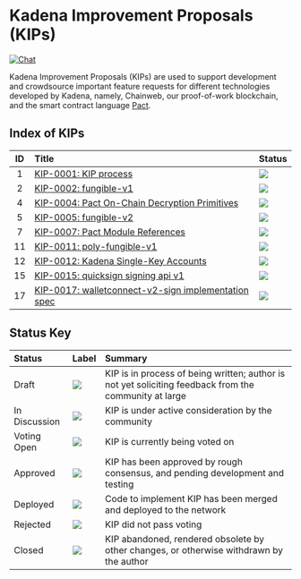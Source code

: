 Kadena Improvement Proposals (KIPs)
===

[![Chat](https://img.shields.io/badge/chat-on%20discord-7289da.svg)](https://discord.gg/G7KE62H)


Kadena Improvement Proposals (KIPs) are used to support development and
crowdsource important feature requests for different technologies developed by
Kadena, namely, Chainweb, our proof-of-work blockchain, and the smart contract language
[Pact](https://github.com/kadena-io/pact).


## Index of KIPs

<!-- prettier-ignore -->
| ID | Title | Status |
| :---: | :--- | :-- |
| 1 | [KIP-0001: KIP process](https://github.com/kadena-io/KIPs/blob/master/kip-0001.md) | <img src="https://img.shields.io/badge/Status-Deployed-blue"></img> |
| 2 | [KIP-0002: fungible-v1](https://github.com/kadena-io/KIPs/blob/master/kip-0002.md) | <img src="https://img.shields.io/badge/Status-Deployed-blue"></img> |
| 4 | [KIP-0004: Pact On-Chain Decryption Primitives](https://github.com/kadena-io/KIPs/blob/master/kip-0004.md) | <img src="https://img.shields.io/badge/Status-Deployed-blue"></img> |
| 5 | [KIP-0005: fungible-v2](https://github.com/kadena-io/KIPs/blob/master/kip-0005.md) | <img src="https://img.shields.io/badge/Status-Closed-lightgrey"></img> |
| 7 | [KIP-0007: Pact Module References](https://github.com/kadena-io/KIPs/blob/master/kip-0007.md) | <img src="https://img.shields.io/badge/Status-Deployed-blue"></img> |
| 11 | [KIP-0011: poly-fungible-v1](https://github.com/kadena-io/KIPs/blob/master/kip-0011/kip-0011.md) | <img src="https://img.shields.io/badge/Status-Deployed-blue"></img> |
| 12 | [KIP-0012: Kadena Single-Key Accounts](https://github.com/kadena-io/KIPs/blob/master/kip-0012/kip-0012.md) | <img src="https://img.shields.io/badge/Status-Voting_Open-cyan"></img> |
| 15 | [KIP-0015: quicksign signing api v1](https://github.com/kadena-io/KIPs/blob/master/kip-0015.md) | <img src="https://img.shields.io/badge/Status-Deployed-blue"></img> |
| 17 | [KIP-0017: walletconnect-v2-sign implementation spec](https://github.com/kadena-io/KIPs/blob/master/kip-0017.md) | <img src="https://img.shields.io/badge/Status-Voting_Open-cyan"></img>


## Status Key

| Status        | Label                                                                        | Summary                                                                                               |
| :------------ | :--------------------------------------------------------------------------- | :---------------------------------------------------------------------------------------------------- |
| Draft         | <img src="https://img.shields.io/badge/Status-Draft-yellow"></img>           | KIP is in process of being written; author is not yet soliciting feedback from the community at large |
| In Discussion | <img src="https://img.shields.io/badge/Status-In%20Discussion-orange"></img> | KIP is under active consideration by the community                                                    |
| Voting Open   | <img src="https://img.shields.io/badge/Status-Voting_Open-cyan"></img>       | KIP is currently being voted on
| Approved      | <img src="https://img.shields.io/badge/Status-Approved-green"></img>         | KIP has been approved by rough consensus, and pending development and testing                         |
| Deployed      | <img src="https://img.shields.io/badge/Status-Deployed-blue"></img>          | Code to implement KIP has been merged and deployed to the network                                     |
| Rejected      | <img src="https://img.shields.io/badge/Status-Rejected-red"></img>           | KIP did not pass voting                                                                               |
| Closed        | <img src="https://img.shields.io/badge/Status-Closed-lightgrey"></img>       | KIP abandoned, rendered obsolete by other changes, or otherwise withdrawn by the author               |
